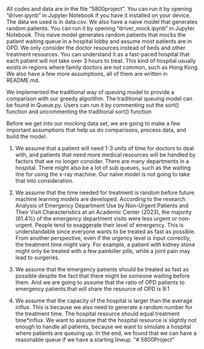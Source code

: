 All codes and data are in the file “5800project”. You can run it by opening “driver.ipynb” in Jupyter Notebook if you have it installed on your device. 
The data we used is in data.csv. We also have a naive model that generates random patients. You can run it by opening “driver_mock.ipynb” in Jupyter Notebook. 
This naive model generates random patients that mocks the patient waiting queue in a hospital lobby and assume most patients are in OPD. 
We only consider the doctor resources instead of beds and other treatment resources. 
You can understand it as a fast-paced hospital that each patient will not take over 3 hours to treat. 
This kind of hospital usually exists in regions where family doctors are not common, such as Hong Kong. 
We also have a few more assumptions, all of them are written in README.md.

We implemented the traditional way of queuing model to provide a comparison with our greedy algorithm. The traditional queuing model can be found in Queue.py. 
Users can run it by commenting out the sort() function and uncommenting the traditional sort() function

Before we get into our mocking data set, we are going to make a few important assumptions that help us do comparisons, process data, and build the model.

1. We assume that a patient will need 1-3 units of time for doctors to deal with, and patients that need more medical resources will be handled by factors that we no 
longer consider. There are many departments in a hospital. There might also be a lot of sub queues, such as the waiting line for using the x-ray machine. Our naïve 
model is not going to take that into consideration. 

2. We assume that the time needed for treatment is random before future machine learning models are developed. According to the research Analysis of Emergency 
Department Use by Non-Urgent Patients and Their Visit Characteristics at an Academic Center (2023), the majority (61.4%) of the emergency department visits were less 
urgent or non-urgent. People tend to exaggerate their level of emergency. This is understandable since everyone wants to be treated as fast as possible. From another 
perspective, even if the urgency level is input correctly, the treatment time might vary. For example, a patient with kidney stone might only be treated with a few 
painkiller pills, while a joint pain may lead to surgeries.

3. We assume that the emergency patients should be treated as fast as possible despite the fact that there might be someone waiting before them. And we are going to 
assume that the ratio of OPD patients to emergency patients that will share the resource of OPD is 9:1

4. We assume that the capacity of the hospital is larger than the average influx. This is because we also need to generate a random number for the treatment time. 
The hospital resource should equal treatment time*influx. We want to assume that the hospital resource is slightly not enough to handle all patients, because we want 
to simulate a hospital where patients are queuing up. In the end, we found that we can have a reasonable queue if we have a starting lineup.
"# 5800Project" 
